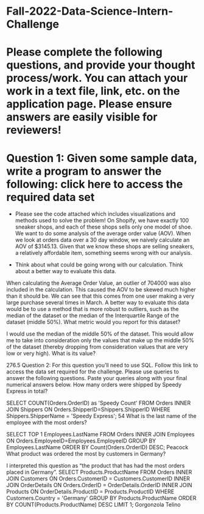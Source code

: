 # Fall-2022-Data-Science-Intern-Challenge
# Please complete the following questions, and provide your thought process/work. You can attach your work in a text file, link, etc. on the application page. Please ensure answers are easily visible for reviewers!

# Question 1: Given some sample data, write a program to answer the following: click here to access the required data set
- Please see the code attached which includes visualizations and methods used to solve the problem!
On Shopify, we have exactly 100 sneaker shops, and each of these shops sells only one model of shoe. We want to do some analysis of the average order value (AOV). When we look at orders data over a 30 day window, we naively calculate an AOV of $3145.13. Given that we know these shops are selling sneakers, a relatively affordable item, something seems wrong with our analysis.

- Think about what could be going wrong with our calculation. Think about a better way to evaluate this data.

When calculating the Average Order Value, an outlier of 704000 was also included in the calculation. This caused the AOV to be skewed much higher than it should be. We can see that this comes from one user making a very large purchase several times in March. A better way to evaluate this data would be to use a method that is more robust to outliers, such as the median of the dataset or the median of the Interquartile Range of the dataset (middle 50%).
What metric would you report for this dataset?

I would use the median of the middle 50% of the dataset. This would allow me to take into consideration only the values that make up the middle 50% of the dataset (thereby dropping from consideration values that are very low or very high).
What is its value?

276.5
Question 2: For this question you’ll need to use SQL. Follow this link to access the data set required for the challenge. Please use queries to answer the following questions. Paste your queries along with your final numerical answers below.
How many orders were shipped by Speedy Express in total?

SELECT COUNT(Orders.OrderID) as 'Speedy Count' FROM Orders INNER JOIN Shippers ON Orders.ShipperID=Shippers.ShipperID WHERE Shippers.ShipperName = 'Speedy Express';
54
What is the last name of the employee with the most orders?

SELECT TOP 1 Employees.LastName FROM Orders INNER JOIN Employees ON Orders.EmployeeID=Employees.EmployeeID GROUP BY Employees.LastName ORDER BY Count(Orders.OrderID) DESC;
Peacock
What product was ordered the most by customers in Germany?

I interpreted this question as “the product that has had the most orders placed in Germany”.
SELECT Products.ProductName FROM Orders INNER JOIN Customers ON Orders.CustomerID = Customers.CustomerID INNER JOIN OrderDetails ON Orders.OrderID = OrderDetails.OrderID INNER JOIN Products ON OrderDetails.ProductID = Products.ProductID WHERE Customers.Country = 'Germany' GROUP BY Products.ProductName ORDER BY COUNT(Products.ProductName) DESC LIMIT 1;
Gorgonzola Telino
